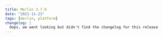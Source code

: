 ```yaml
---
title: Merlin 3.7.0
date: "2021-11-23"
tags: [merlin, platform]
changelog: |
  Oops, we went looking but didn't find the changelog for this release 🙈
---
```

